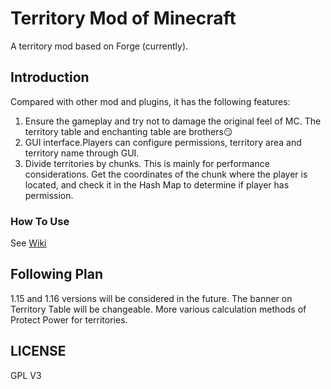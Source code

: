 # Territory Mod of Minecraft
A territory mod based on Forge (currently).

## Introduction

Compared with other mod and plugins, it has the following features:

1. Ensure the gameplay and try not to damage the original feel of MC. The territory table and enchanting table are brothers:smirk:
2. GUI interface.Players can configure permissions, territory area and territory name through GUI.
3. Divide territories by chunks. This is mainly for performance considerations. Get the coordinates of the chunk where the player is located, and check it in
 the Hash Map to determine if player has permission.

### How To Use

See [Wiki](https://github.com/leon-o/MineTerritory/wiki)

## Following Plan

1.15 and 1.16 versions will be considered in the future.
The banner on Territory Table will be changeable.
More various calculation methods of Protect Power for territories.

## LICENSE

GPL V3
